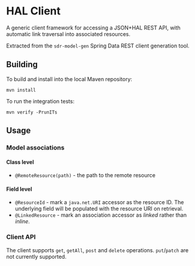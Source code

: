# HAL Client #

A generic client framework for accessing a JSON+HAL REST API, with automatic link traversal into associated resources.

Extracted from the `sdr-model-gen` Spring Data REST client generation tool.

## Building ##

To build and install into the local Maven repository:

`mvn install`

To run the integration tests:

`mvn verify -PrunITs`

## Usage ##

### Model associations ###

#### Class level ####

* `@RemoteResource(path)` - the path to the remote resource

#### Field level ####

* `@ResourceId` - mark a `java.net.URI` accessor as the resource ID. The underlying field will be populated with the resource URI on retrieval.
* `@LinkedResource` - mark an association accessor as *linked* rather than *inline*.

### Client API ###

The client supports `get`, `getAll`, `post` and `delete` operations. `put`/`patch` are not currently supported.
